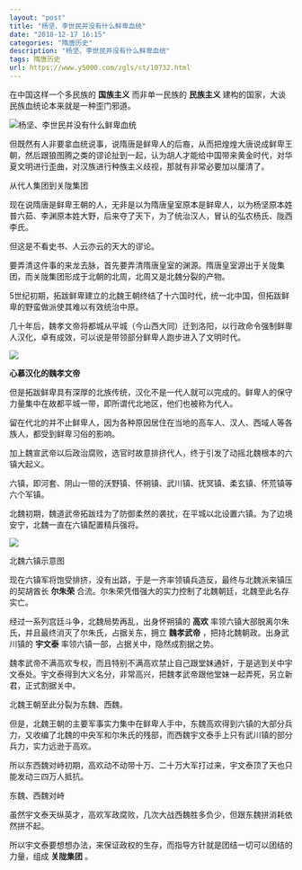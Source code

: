 ```yaml
---
layout: "post"
title: "杨坚、李世民并没有什么鲜卑血统"
date: "2018-12-17 16:15"
categories: "隋唐历史"
description: "杨坚、李世民并没有什么鲜卑血统"
tags: 隋唐历史
url: https://www.y5000.com/zgls/st/10732.html
---
```






在中国这样一个多民族的 **国族主义** 而非单一民族的 **民族主义** 建构的国家，大谈民族血统论本来就是一种歪门邪道。

![杨坚、李世民并没有什么鲜卑血统](/uploads/allimg/170114/6-1F114163311451.JPG)

但既然有人非要拿血统说事，说隋唐是鲜卑人的后裔，从而把煌煌大唐说成鲜卑王朝，然后跟狼图腾之类的谬论扯到一起，认为胡人才能给中国带来黄金时代，对华夏文明进行歪曲，对汉族进行种族主义歧视，那就有非常必要加以厘清了。

从代人集团到关陇集团

现在说隋唐是鲜卑王朝的人，无非是以为隋唐皇室原本是鲜卑人，以为杨坚原本姓普六茹、李渊原本姓大野，后来夺了天下，为了统治汉人，冒认的弘农杨氏、陇西李氏。

但这是不看史书、人云亦云的天大的谬论。

要弄清这件事的来龙去脉，首先要弄清隋唐皇室的渊源。隋唐皇室源出于关陇集团，而关陇集团形成于北朝的北周，北周又是北魏分裂的产物。

5世纪初期，拓跋鲜卑建立的北魏王朝终结了十六国时代，统一北中国，但拓跋鲜卑的野蛮做派使其难以有效统治中原。

几十年后，魏孝文帝将都城从平城（今山西大同）迁到洛阳，以行政命令强制鲜卑人汉化，卓有成效，可以说是带领部分鲜卑人跑步进入了文明时代。

![](/uploads/allimg/170114/6-1F114163500M5.JPG)

**心慕汉化的魏孝文帝**

但是拓跋鲜卑具有深厚的北族传统，汉化不是一代人就可以完成的。鲜卑人的保守力量集中在故都平城一带，即所谓代北地区，他们也被称为代人。

留在代北的并不止鲜卑人，因为各种原因居住在当地的高车人、汉人、西域人等各族人，都受到鲜卑习俗的影响。

加上魏宣武帝以后政治腐败，选官时故意排挤代人，终于引发了动摇北魏根本的六镇大起义。

六镇，即河套、阴山一带的沃野镇、怀朔镇、武川镇、抚冥镇、柔玄镇、怀荒镇等六个军镇。

北魏初期，魏道武帝拓跋珪为了防御柔然的袭扰，在平城以北设置六镇。为了边境安宁，北魏一直在六镇配置精兵强将。

![](https://img.y5000.com/uploads/allimg/170114/16391L2K-0.jpg)

北魏六镇示意图

现在六镇军将饱受排挤，没有出路，于是一齐率领镇兵造反，最终与北魏派来镇压的契胡酋长 **尔朱荣**
合流。尔朱荣凭借强大的实力控制了北魏朝廷，北魏至此名存实亡。

经过一系列宫廷斗争，北魏局势再乱，出身怀朔镇的 **高欢** 率领六镇大部脱离尔朱氏，并且最终消灭了尔朱氏，占据关东，拥立 **魏孝武帝**
，把持北魏朝政。出身武川镇的 **宇文泰** 率领六镇一部，占据关中，隐然成割据之势。

魏孝武帝不满高欢专权，而且特别不满高欢禁止自己跟堂妹通奸，于是逃到关中宇文泰处。宇文泰得到大义名分，非常高兴，把魏孝武帝跟他堂妹一起弄死，另立新君，正式割据关中。

北魏王朝至此分裂为东魏、西魏。

但是，北魏王朝的主要军事实力集中在鲜卑人手中，东魏高欢得到六镇的大部分兵力，又收编了北魏的中央军和尔朱氏的残部，而西魏宇文泰手上只有武川镇的部分兵力，实力远逊于高欢。

所以东西魏对峙初期，高欢动不动带十万、二十万大军打过来，宇文泰顶了天也只能发动三四万人抵抗。

东魏、西魏对峙

虽然宇文泰天纵英才，高欢军政腐败，几次大战西魏胜多负少，但跟东魏拼消耗依然拼不起。

所以宇文泰要想想办法，来保证政权的生存，而指导方针就是团结一切可以团结的力量，组成 **关陇集团** 。
